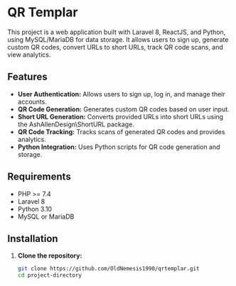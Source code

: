 # QR Templar

This project is a web application built with Laravel 8, ReactJS, and Python, using MySQL/MariaDB for data storage. It allows users to sign up, generate custom QR codes, convert URLs to short URLs, track QR code scans, and view analytics.

## Features

- **User Authentication:** Allows users to sign up, log in, and manage their accounts.
- **QR Code Generation:** Generates custom QR codes based on user input.
- **Short URL Generation:** Converts provided URLs into short URLs using the AshAllenDesign\ShortURL package.
- **QR Code Tracking:** Tracks scans of generated QR codes and provides analytics.
- **Python Integration:** Uses Python scripts for QR code generation and storage.

## Requirements

- PHP >= 7.4
- Laravel 8
- Python 3.10
- MySQL or MariaDB

## Installation

1. **Clone the repository:**

   ```bash
   git clone https://github.com/OldNemesis1990/qrtemplar.git
   cd project-directory